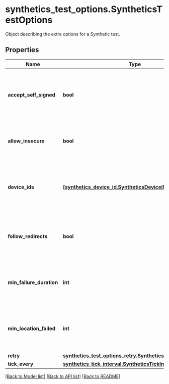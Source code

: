 # synthetics_test_options.SyntheticsTestOptions

Object describing the extra options for a Synthetic test.
## Properties
Name | Type | Description | Notes
------------ | ------------- | ------------- | -------------
**accept_self_signed** | **bool** | For SSL test, whether or not the test should allow self signed certificates. | [optional] 
**allow_insecure** | **bool** | Allows loading insecure content for an HTTP request. | [optional] 
**device_ids** | [**[synthetics_device_id.SyntheticsDeviceID]**](SyntheticsDeviceID.md) | For browser test, array with the different device IDs used to run the test. | [optional] 
**follow_redirects** | **bool** | For API HTTP test, whether or not the test should follow redirects. | [optional] 
**min_failure_duration** | **int** | Minimum amount of time in failure required to trigger an alert. | [optional] 
**min_location_failed** | **int** | Minimum number of locations in failure required to trigger an alert. | [optional] 
**retry** | [**synthetics_test_options_retry.SyntheticsTestOptionsRetry**](SyntheticsTestOptionsRetry.md) |  | [optional] 
**tick_every** | [**synthetics_tick_interval.SyntheticsTickInterval**](SyntheticsTickInterval.md) |  | [optional] 

[[Back to Model list]](README.md#documentation-for-models) [[Back to API list]](README.md#documentation-for-api-endpoints) [[Back to README]](README.md)


